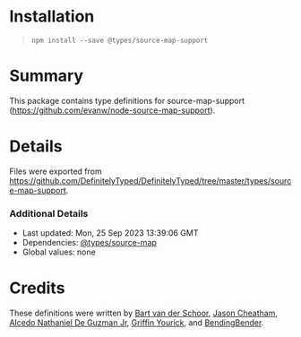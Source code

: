 # Installation
> `npm install --save @types/source-map-support`

# Summary
This package contains type definitions for source-map-support (https://github.com/evanw/node-source-map-support).

# Details
Files were exported from https://github.com/DefinitelyTyped/DefinitelyTyped/tree/master/types/source-map-support.

### Additional Details
 * Last updated: Mon, 25 Sep 2023 13:39:06 GMT
 * Dependencies: [@types/source-map](https://npmjs.com/package/@types/source-map)
 * Global values: none

# Credits
These definitions were written by [Bart van der Schoor](https://github.com/Bartvds), [Jason Cheatham](https://github.com/jason0x43), [Alcedo Nathaniel De Guzman Jr](https://github.com/natealcedo), [Griffin Yourick](https://github.com/tough-griff), and [BendingBender](https://github.com/BendingBender).
